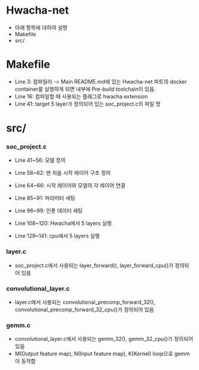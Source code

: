 # Hwacha-net

* 아래 항목에 대하여 설명
* Makefile
* src/


# Makefile
* Line 3: 컴파일러 -> Main README.md에 있는 Hwacha-net 파트의 docker container를 실행하게 되면 내부에 Pre-build toolchain이 있음.
* Line 16: 컴파일할 때 사용되는 플래그로 hwacha extension
* Line 41: target 5 layer가 정의되어 있는 soc_project.c의 파일 명

# src/

### soc_project.c

* Line 41~56: 모델 정의
* Line 58~62: 맨 처음 시작 레이어 구조 정의
* Line 64~66: 시작 레이어와 모델의 각 레이어 연결

* Line 85~91: 파라미터 세팅
* Line 96~99: 인폿 데이터 세팅

* Line 108~120: Hwacha에서 5 layers 실행
* Line 129~141: cpu에서 5 layers 실행


### layer.c

* soc_project.c에서 사용되는 layer_forward(), layer_forward_cpu()가 정의되어 있음

### convolutional_layer.c

* layer.c에서 사용되는 convolutional_precomp_forward_32(), convolutional_precomp_forward_32_cpu()가 정의되어 있음

### gemm.c

* convolutional_layer.c에서 사용되는 gemm_32(), gemm_32_cpu()가 정의되어 있음
* M(Output feature map), N(Input feature map), K(Kernel) loop으로 gemm이 동작함
